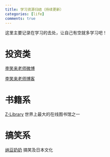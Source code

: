 ```yaml
---
title: 学习资源归结（持续更新）
categories: [life]
comments: true
---
```


这里主要记录在学习的去处，让自己有空就多学习吧！

# 投资类

[李笑来老师微博](https://weibo.com/u/1576218000/) 

[李笑来老师博客](http://lixiaolai.com/) 



# 书籍系

[Z-Library](https://zh.hk1lib.org/)
世界上最大的在线图书馆之一

# 搞笑系

[纳豆奶奶](https://space.bilibili.com/6574487)
搞笑及日本文化
